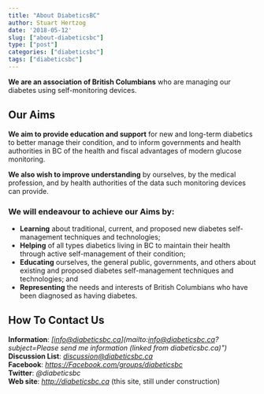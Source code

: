 ```yaml
---
title: "About DiabeticsBC"
author: Stuart Hertzog
date: '2018-05-12'
slug: ["about-diabeticsbc"]
type: ["post"]
categories: ["diabeticsbc"]
tags: ["diabeticsbc"]
---
```


**We are an association of British Columbians** who are managing our diabetes using self-monitoring devices.

## Our Aims

**We aim to provide education and support** for new and long-term diabetics to better manage their condition, and to inform governments and health authorities in BC of the health and fiscal advantages of modern glucose monitoring.

**We also wish to improve understanding** by ourselves, by the medical profession, and by health authorities of the data such monitoring devices can provide.

### We will endeavour to achieve our Aims by:

* **Learning** about traditional, current, and proposed new diabetes self-management techniques and technologies;
* **Helping** of all types diabetics living in BC to maintain their health through active self-management of their condition;
* **Educating** ourselves, the general public, governments, and others about existing and proposed diabetes self-management techniques and technologies; and
* **Representing** the needs and interests of British Columbians who have been diagnosed as having diabetes.

## How To Contact Us

**Information**: *[info@diabeticsbc.ca](mailto:info@diabeticsbc.ca?subject=Please send me information (linked from diabeticsbc.ca)")*  
**Discussion List**: *[discussion@diabeticsbc.ca](http://diabeticsbc.ca/mailman/listinfo/discussion_diabeticsbc.ca)*  
**Facebook**: *https://Facebook.com/groups/diabeticsbc*  
**Twitter**: *@diabeticsbc*  
**Web site**: *http://diabeticsbc.ca*  (this site, still under construction)

